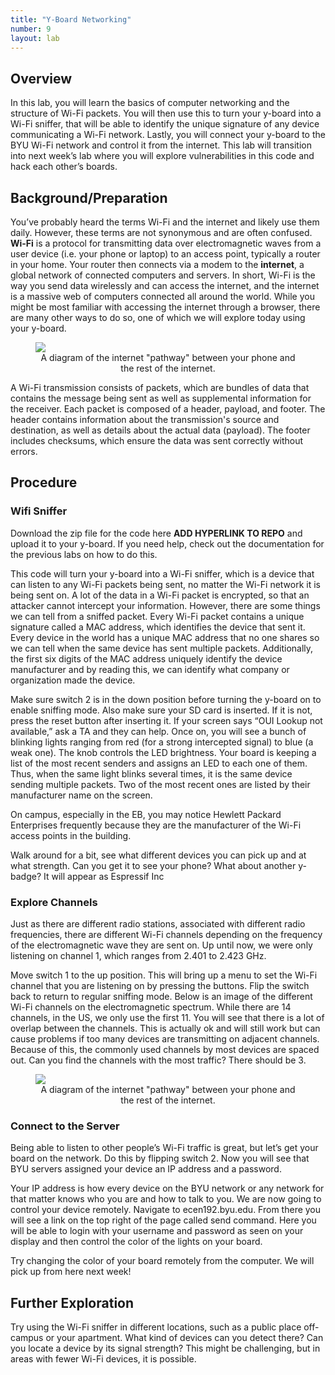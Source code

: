 ```yaml
---
title: "Y-Board Networking"
number: 9
layout: lab
---
```


## Overview

In this lab, you will learn the basics of computer networking and the structure of Wi-Fi packets. You will then use this to turn your y-board into a Wi-Fi sniffer, that will be able to identify the unique signature of any device communicating a Wi-Fi network. Lastly, you will connect your y-board to the BYU Wi-Fi network and control it from the internet. This lab will transition into next week’s lab where you will explore vulnerabilities in this code and hack each other’s boards.

## Background/Preparation

You’ve probably heard the terms Wi-Fi and the internet and likely use them daily. However, these terms are not synonymous and are often confused. **Wi-Fi** is a protocol for transmitting data over electromagnetic waves from a user device (i.e. your phone or laptop) to an access point, typically a router in your home. Your router then connects via a modem to the **internet**, a global network of connected computers and servers. In short, Wi-Fi is the way you send data wirelessly and can access the internet, and the internet is a massive web of computers connected all around the world. While you might be most familiar with accessing the internet through a browser, there are many other ways to do so, one of which we will explore today using your y-board.

<figure class="image mx-auto" style="max-width: 750px">
  <img src="{% link /assets/09_yb_networking/wifi_diagram.jpg %}" style="display: block; margin: auto;">
  <figcaption style="text-align: center;"><strong></strong> A diagram of the internet "pathway" between your phone and the rest of the internet. </figcaption>
</figure>

A Wi-Fi transmission consists of packets, which are bundles of data that contains the message being sent as well as supplemental information for the receiver. Each packet is composed of a header, payload, and footer. The header contains information about the transmission's source and destination, as well as details about the actual data (payload). The footer includes checksums, which ensure the data was sent correctly without errors.

## Procedure

### Wifi Sniffer

Download the zip file for the code here **ADD HYPERLINK TO REPO** and upload it to your y-board. If you need help, check out the documentation for the previous labs on how to do this. 

This code will turn your y-board into a Wi-Fi sniffer, which is a device that can listen to any Wi-Fi packets being sent, no matter the Wi-Fi network it is being sent on. A lot of the data in a Wi-Fi packet is encrypted, so that an attacker cannot intercept your information. However, there are some things we can tell from a sniffed packet. Every Wi-Fi packet contains a unique signature called a MAC address, which identifies the device that sent it. Every device in the world has a unique MAC address that no one shares so we can tell when the same device has sent multiple packets. Additionally, the first six digits of the MAC address uniquely identify the device manufacturer and by reading this, we can identify what company or organization made the device.

Make sure switch 2 is in the down position before turning the y-board on to enable sniffing mode. Also make sure your SD card is inserted. If it is not, press the reset button after inserting it. If your screen says “OUI Lookup not available,” ask a TA and they can help. Once on, you will see a bunch of blinking lights ranging from red (for a strong intercepted signal) to blue (a weak one). The knob controls the LED brightness. Your board is keeping a list of the most recent senders and assigns an LED to each one of them. Thus, when the same light blinks several times, it is the same device sending multiple packets. Two of the most recent ones are listed by their manufacturer name on the screen.

On campus, especially in the EB, you may notice Hewlett Packard Enterprises frequently because they are the manufacturer of the Wi-Fi access points in the building.

Walk around for a bit, see what different devices you can pick up and at what strength. Can you get it to see your phone? What about another y-badge? It will appear as Espressif Inc

### Explore Channels

Just as there are different radio stations, associated with different radio frequencies, there are different Wi-Fi channels depending on the frequency of the electromagnetic wave they are sent on. Up until now, we were only listening on channel 1, which ranges from 2.401 to 2.423 GHz.

Move switch 1 to the up position. This will bring up a menu to set the Wi-Fi channel that you are listening on by pressing the buttons. Flip the switch back to return to regular sniffing mode. Below is an image of the different Wi-Fi channels on the electromagnetic spectrum. While there are 14 channels, in the US, we only use the first 11. You will see that there is a lot of overlap between the channels. This is actually ok and will still work but can cause problems if too many devices are transmitting on adjacent channels. Because of this, the commonly used channels by most devices are spaced out. Can you find the channels with the most traffic? There should be 3.

<figure class="image mx-auto" style="max-width: 750px">
  <img src="{% link /assets/09_yb_networking/2-4-ghz_channels.jpg %}" style="display: block; margin: auto;">
  <figcaption style="text-align: center;"><strong></strong> A diagram of the internet "pathway" between your phone and the rest of the internet. </figcaption>
</figure>

### Connect to the Server

Being able to listen to other people’s Wi-Fi traffic is great, but let’s get your board on the network. Do this by flipping switch 2. Now you will see that BYU servers assigned your device an IP address and a password. 

Your IP address is how every device on the BYU network or any network for that matter knows who you are and how to talk to you. We are now going to control your device remotely. Navigate to ecen192.byu.edu. From there you will see a link on the top right of the page called send command. Here you will be able to login with your username and password as seen on your display and then control the color of the lights on your board.

Try changing the color of your board remotely from the computer. We will pick up from here next week!

## Further Exploration

Try using the Wi-Fi sniffer in different locations, such as a public place off-campus or your apartment. What kind of devices can you detect there? Can you locate a device by its signal strength? This might be challenging, but in areas with fewer Wi-Fi devices, it is possible.
